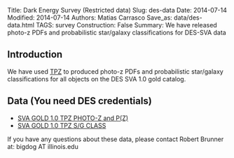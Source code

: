 Title: Dark Energy Survey (Restricted data)
Slug: des-data
Date: 2014-07-14
Modified: 2014-07-14
Authors: Matias Carrasco
Save_as: data/des-data.html
TAGS: survey
Construction: False
Summary: We have released photo-z PDFs and probabilistic star/galaxy classifications for DES-SVA data

## Introduction

We have used [TPZ](http://lcdm.astro.illinois.edu/papers/tpz.html) to produced photo-z PDFs and probabilistic star/galaxy classifications for all objects
on the DES SVA 1.0 gold catalog.

## Data (You need DES credentials) 
- [SVA GOLD 1.0 TPZ PHOTO-Z and P(Z)](https://cdcvs.fnal.gov/redmine/projects/des-photoz/wiki/TPZ_photo-z_PDF_and_N(z)_using_sparse_representation_SVA1_Gold)
- [SVA GOLD 1.0 TPZ S/G CLASS](https://cdcvs.fnal.gov/redmine/projects/des-sci-verification/wiki/SVA1_Gold_v10_SG_Validation)

If you have any questions about these data, please contact Robert
Brunner at: bigdog AT illinois.edu
